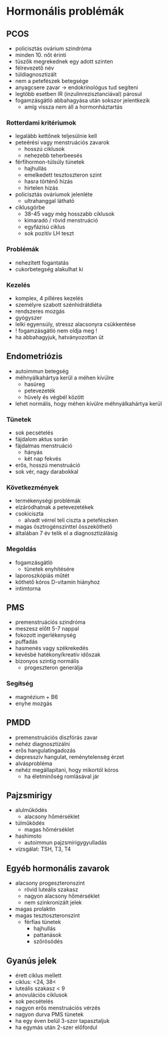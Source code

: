 # Hormonális problémák

## PCOS

- policisztás ovárium szindróma
- minden 10. nőt érinti
- tüszők megrekednek egy adott szinten
- félrevezető név
- túldiagnosztizált
- nem a petefészek betegsége
- anyagcsere zavar -> endokrinológus tud segíteni
- legtöbb esetben IR (inzulinrezisztanciával) párosul
- fogamzásgátló abbahagyása után sokszor jelentkezik
	- amíg vissza nem áll a hormonháztartás

### Rotterdami kritériumok

- legalább kettőnek teljesülnie kell
- peteérési vagy menstruációs zavarok
	- hosszú ciklusok
	- nehezebb teherbeesés
- férfihormon-túlsúly tünetek
	- hajhullás
	- emelkedett tesztoszteron szint
	- hasra történő hízás
	- hirtelen hízás
- policisztás ováriumok jelenléte
	- ultrahanggal látható
- ciklusgörbe
	- 38-45 vagy még hosszabb ciklusok
	- kimaradó / rövid menstruáció
	- egyfázisú ciklus
	- sok pozitív LH teszt

### Problémák

- nehezített fogantatás
- cukorbetegség alakulhat ki

### Kezelés

- komplex, 4 pilléres kezelés
- személyre szabott szénhidrátdiéta
- rendszeres mozgás
- gyógyszer 
- lelki egyensúly, stressz alacsonyra csükkentése
- ! fogamzásgátló nem oldja meg !
- ha abbahagyjuk, hatványozottan üt

## Endometriózis

- autoimmun betegség
- méhnyálkahártya kerül a méhen kívülre
	- hasüreg
	- petevezeték
	- hüvely és végbél között
- lehet normális, hogy méhen kívülre méhnyálkahártya kerül

### Tünetek

- sok pecsételés
- fájdalom aktus során
- fájdalmas menstruáció
	- hányás
	- két nap fekvés
- erős, hosszú menstruáció
- sok vér, nagy darabokkal

### Következmények

- termékenységi problémák
- elzáródhatnak a petevezetékek
- csokiciszta
	- alvadt vérrel teli ciszta a petefészken
- magas ösztrogénszinttel összeköthető
- általában 7 év telik el a diagnosztizálásig

### Megoldás

- fogamzásgátló
	- tünetek enyhítésére
- laporoszkópiás műtét
- köthető kóros D-vitamin hiányhoz
- intimtorna

## PMS

- premenstruációs szindróma
- meszesz előtt 5-7 nappal
- fokozott ingerlékenység
- puffadás
- hasmenés vagy székrekedés
- kevésbé hatékony/kreatív időszak
- bizonyos szintig normális
	- progeszteron generálja

### Segíŧség

- magnézium + B6
- enyhe mozgás

## PMDD

- premenstruációs diszfórás zavar
- nehéz diagnosztizálni
- erős hangulatingadozás
- depresszív hangulat, reménytelenség érzet
- alvásprobléma
- nehéz megállapítani, hogy mikortól kóros
	- ha életminőség romlásával jár

## Pajzsmirigy

- alulműködés
	- alacsony hőmérséklet
- túlműködés
	- magas hőmérséklet
- hashimoto
	- autoimmun pajzsmirigygyulladás
- vizsgálat: TSH, T3, T4

## Egyéb hormonális zavarok

- alacsony progeszteronszint
	- rövid luteális szakasz
	- nagyon alacsony hőmérséklet
	- nem szinkronizált jelek
- magas prolaktin
- magas tesztoszteronszint
	- férfias tünetek
		- hajhullás
		- pattanások
		- szőrösödés

## Gyanús jelek

- érett ciklus mellett
- ciklus: <24, 38<
- luteális szakasz < 9
- anovulációs ciklusok
- sok pecsételés
- nagyon erős menstruációs vérzés
- nagyon durva PMS tünetek
- ha egy éven belül 3-szor tapasztaljuk
- ha egymás után 2-szer előfordul